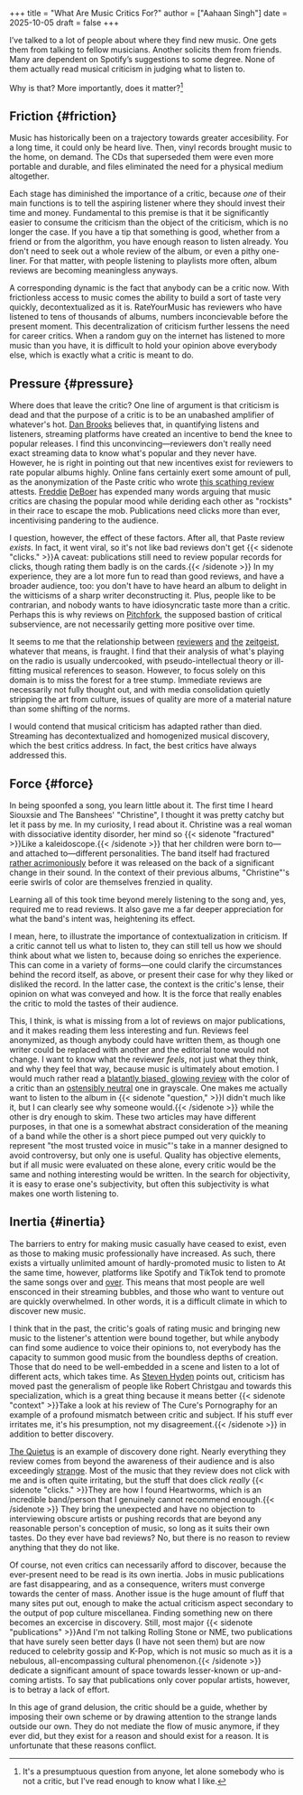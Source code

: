 +++
title = "What Are Music Critics For?"
author = ["Aahaan Singh"]
date = 2025-10-05
draft = false
+++

I’ve talked to a lot of people about where they find new music.
One gets them from talking to fellow musicians.
Another solicits them from friends.
Many are dependent on Spotify’s suggestions to some degree.
None of them actually read musical criticism in judging what to listen to.

Why is that?
More importantly, does it matter?[^fn:1]


## Friction {#friction}

Music has historically been on a trajectory towards greater accesibility.
For a long time, it could only be heard live.
Then, vinyl records brought music to the home, on demand.
The CDs that superseded them were even more portable and durable, and files eliminated the need for a physical medium altogether.

Each stage has diminished the importance of a critic, because _one_ of their main functions is to tell the aspiring listener where they should invest their time and money.
Fundamental to this premise is that it be significantly easier to consume the criticism than the object of the criticism, which is no longer the case.
If you have a tip that something is good, whether from a friend or from the algorithm, you have enough reason to listen already.
You don't need to seek out a whole review of the album, or even a pithy one-liner.
For that matter, with people listening to playlists more often, album reviews are becoming meaningless anyways.

A corresponding dynamic is the fact that anybody can be a critic now.
With frictionless access to music comes the ability to build a sort of taste very quickly, decontextualized as it is.
RateYourMusic has reviewers who have listened to tens of thousands of albums, numbers inconcievable before the present moment.
This decentralization of criticism further lessens the need for career critics.
When a random guy on the internet has listened to more music than you have, it is difficult to hold your opinion above everybody else, which is exactly what a critic is meant to do.


## Pressure {#pressure}

Where does that leave the critic?
One line of argument is that criticism is dead and that the purpose of a critic is to be an unabashed amplifier of whatever's hot.
[Dan Brooks](https://defector.com/culture-needs-more-jerks) believes that, in quantifying listens and listeners, streaming platforms have created an incentive to bend the knee to popular releases.
I find this unconvincing—reviewers don't really need exact streaming data to know what's popular and they never have.
However, he is right in pointing out that new incentives exist for reviewers to rate popular albums highly.
Online fans certainly exert some amount of pull, as the anonymization of the Paste critic who wrote [this scathing review](https://www.pastemagazine.com/music/taylor-swift/taylor-swift-strikes-out-looking-on-the-tortured-poets-department) attests.
[Freddie](https://freddiedeboer.substack.com/p/poptimism-and-type-of-guy-anxiety) [DeBoer](https://freddiedeboer.substack.com/p/what-weve-lost-in-music-criticism) has expended many words arguing that music critics are chasing the popular mood while deriding each other as "rockists" in their race to escape the mob.
Publications need clicks more than ever, incentivising pandering to the audience.

I question, however, the effect of these factors.
After all, that Paste review _exists_.
In fact, it went viral, so it's not like bad reviews don't get
{{< sidenote "clicks." >}}A caveat: publications still need to review popular records for clicks, though rating them badly is on the cards.{{< /sidenote >}}
In my experience, they are a lot more fun to read than good reviews, and have a broader audience, too:
you don't have to have heard an album to delight in the witticisms of a sharp writer deconstructing it.
Plus, people like to be contrarian, and nobody wants to have idiosyncratic taste more than a critic.
Perhaps this is why reviews on [Pitchfork](https://www.cantgetmuchhigher.com/p/how-music-criticism-has-changed), the supposed bastion of critical subservience, are not necessarily getting more positive over time.

It seems to me that the relationship between [reviewers](https://pitchfork.com/features/lists-and-guides/101-things-that-happened-in-2024-ranked-on-the-pitchfork-scale/) [and](https://www.stereogum.com/2325068/premature-evaluation-taylor-swift-the-life-of-a-showgirl/reviews/premature-evaluation/) [the](https://www.nme.com/reviews/album/sabrina-carpenter-mans-best-friend-review-review-3889055) [zeitgeist](https://pitchfork.com/reviews/albums/chow-lee-sex-drive/), whatever that means, is fraught.
I find that their analysis of what's playing on the radio is usually undercooked, with pseudo-intellectual theory or ill-fitting musical references to season.
However, to focus solely on this domain is to miss the forest for a tree stump.
Immediate reviews are necessarily not fully thought out, and with media consolidation quietly stripping the art from culture, issues of quality are more of a material nature than some shifting of the norms.

I would contend that musical criticism has adapted rather than died.
Streaming has decontextualized and homogenized musical discovery, which the best critics address.
In fact, the best critics have always addressed this.


## Force {#force}

In being spoonfed a song, you learn little about it.
The first time I heard Siouxsie and The Banshees' "Christine", I thought it was pretty catchy but let it pass by me.
In my curiosity, I read about it.
Christine was a real woman with dissociative identity disorder, her mind so
{{< sidenote "fractured" >}}Like a kaleidoscope.{{< /sidenote >}}
that her children were born to—and attached to—different personalities.
The band itself had fractured [rather acrimoniously](https://genius.com/Siouxsie-and-the-banshees-drop-dead-celebration-lyrics) before it was released on the back of a significant change in their sound.
In the context of their previous albums, "Christine"'s eerie swirls of color are themselves frenzied in quality.

Learning all of this took time beyond merely listening to the song and, yes, required me to read reviews.
It also gave me a far deeper appreciation for what the band's intent was, heightening its effect.

I mean, here, to illustrate the importance of contextualization in criticism.
If a critic cannot tell us what to listen to, they can still tell us how we should think about what we listen to, because doing so enriches the experience.
This can come in a variety of forms—one could clarify the circumstances behind the record itself, as above, or present their case for why they liked or disliked the record.
In the latter case, the context is the critic's lense, their opinion on what was conveyed and how.
It is the force that really enables the critic to mold the tastes of their audience.

This, I think, is what is missing from a lot of reviews on major publications, and it makes reading them less interesting and fun.
Reviews feel anonymized, as though anybody could have written them, as though one writer could be replaced with another and the editorial tone would not change.
I want to know what the reviewer _feels_, not just what they think, and why they feel that way, because music is ultimately about emotion.
I would much rather read a [blatantly biased, glowing review](https://uproxx.com/indie/geese-review-getting-killed/) with the color of a critic than an [ostensibly neutral](https://pitchfork.com/reviews/albums/geese-getting-killed/) one in grayscale.
One makes me actually want to listen to the album in
{{< sidenote "question," >}}I didn't much like it, but I can clearly see why someone would.{{< /sidenote >}}
while the other is dry enough to skim.
These two articles may have different purposes, in that one is a somewhat abstract consideration of the meaning of a band
while the other is a short piece pumped out very quickly to represent "the most trusted voice in music"'s take in a manner designed to avoid controversy,
but only one is useful.
Quality has objective elements, but if all music were evaluated on these alone, every critic would be the same and nothing interesting would be written.
In the search for objectivity, it is easy to erase one's subjectivity, but often this subjectivity is what makes one worth listening to.


## Inertia {#inertia}

The barriers to entry for making music casually have ceased to exist, even as those to making music professionally have increased.
As such, there exists a virtually unlimited amount of hardly-promoted music to listen to
At the same time, however, platforms like Spotify and TikTok tend to promote the same songs over and [over](https://en.wikipedia.org/wiki/I_Barely_Know_Her).
This means that most people are well ensconced in their streaming bubbles, and those who want to venture out are quickly overwhelmed.
In other words, it is a difficult climate in which to discover new music.

I think that in the past, the critic's goals of rating music and bringing new music to the listener's attention were bound together,
but while anybody can find some audience to voice their opinions to, not everybody has the capacity to summon good music from the boundless depths of creation.
Those that do need to be well-embedded in a scene and listen to a lot of different acts, which takes time.
As [Steven Hyden](https://stevenhyden.substack.com/p/the-real-reason-music-critics-got) points out, criticism has moved past the generalism of people like Robert Christgau and towards this specialization, which is a great thing because it means better
{{< sidenote "context" >}}Take a look at his review of The Cure's Pornography for an example of a profound mismatch between critic and subject. If his stuff ever irritates me, it's his presumption, not my disagreement.{{< /sidenote >}}
in addition to better discovery.

[The Quietus](https://thequietus.com/) is an example of discovery done right.
Nearly everything they review comes from beyond the awareness of their audience and is also exceedingly [strange](https://thequietus.com/quietus-reviews/rum-music/rum-music-for-september-reviewed-by-jennifer-lucy-allan/).
Most of the music that they review does not click with me and is often quite irritating, but the stuff that does click _really_
{{< sidenote "clicks." >}}They are how I found Heartworms, which is an incredible band/person that I genuinely cannot recommend enough.{{< /sidenote >}}
They bring the unexpected and have no objection to interviewing obscure artists or pushing records that are beyond any reasonable person's conception of music, so long as it suits their own tastes.
Do they ever have bad reviews?
No, but there is no reason to review anything that they do not like.

Of course, not even critics can necessarily afford to discover, because the ever-present need to be read is its own inertia.
Jobs in music publications are fast disappearing, and as a consequence, writers must converge towards the center of mass.
Another issue is the huge amount of fluff that many sites put out, enough to make the actual criticism aspect secondary to the output of pop culture miscellanea.
Finding something new on there becomes an excercise in discovery.
Still, most major
{{< sidenote "publications" >}}And I'm not talking Rolling Stone or NME, two publications that have surely seen better days (I have not seen them) but are now reduced to celebrity gossip and K-Pop, which is not music so much as it is a nebulous, all-encompassing cultural phenomenon.{{< /sidenote >}}
dedicate a significant amount of space towards lesser-known or up-and-coming artists.
To say that publications only cover popular artists, however, is to betray a lack of effort.

In this age of grand delusion, the critic should be a guide, whether by imposing their own scheme or by drawing attention to the strange lands outside our own.
They do not mediate the flow of music anymore, if they ever did, but they exist for a reason and should exist for a reason.
It is unfortunate that these reasons conflict.

[^fn:1]: It's a presumptuous question from anyone, let alone somebody who is not a critic, but I've read enough to know what I like.
